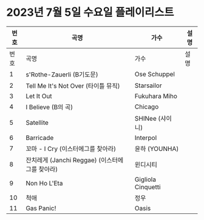 # 2023년 7월 5일 수요일 플레이리스트

| 번호 | 곡명 | 가수 | 설명 |
|------|------|------|------|
| 번호 | 곡명 | 가수 | 설명 |
| 1 | s'Rothe-Zauerli (B기도문) | Ose Schuppel |  |
| 2 | Tell Me It's Not Over (타이틀 뮤직) | Starsailor |  |
| 3 | Let It Out | Fukuhara Miho |  |
| 4 | I Believe (B의 곡) | Chicago |  |
| 5 | Satellite | SHINee (샤이니) |  |
| 6 | Barricade | Interpol |  |
| 7 | 꼬마 - I Cry (이스터에그를 찾아라) | 윤하 (YOUNHA) |  |
| 8 | 잔치레게 (Janchi Reggae) (이스터에그를 찾아라) | 윈디시티 |  |
| 9 | Non Ho L'Eta | Gigliola Cinquetti |  |
| 10 | 척애 | 정우 |  |
| 11 | Gas Panic! | Oasis |  |
